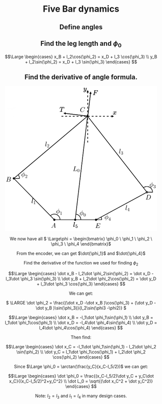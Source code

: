<div align="center">

# Five Bar dynamics 
## Define angles 


## Find the leg length and $\phi_0$

```math
\Large
\begin{cases} 
x_B + l_2\cos(\phi_2) = x_D + l_3 \cos(\phi_3) \\
y_B + l_2\sin(\phi_2) = x_D + l_3 \sin(\phi_3)
\end{cases} 
```


## Find the derivative of angle formula.

<img src="./Images/fivebar.png" width="500"/>

We now have all $ \Large\phi = \begin{bmatrix} \phi_0 \\ \phi_1 \\ \phi_2 \\ \phi_3 \\ \phi_4 \end{bmatrix}$

From the encoder, we can get $\dot{\phi_1}$ and $\dot{\phi_4}$

Find the derivative of the function we used for finding $\phi_2$

```math
\Large
\begin{cases} 
\dot x_B - l_2\dot \phi_2\sin(\phi_2) = \dot x_D - l_3\dot \phi_3 \sin(\phi_3) \\
\dot y_B + l_2\dot \phi_2\cos(\phi_2) = \dot y_D + l_3\dot \phi_3 \cos(\phi_3)
\end{cases} 
```

We can get:

$
\LARGE
\dot \phi_2 = \frac{(\dot x_D -\dot x_B )\cos(\phi_3) + (\dot y_D -\dot y_B )\sin(\phi_3)}{l_2\sin(\phi3 -\phi2)}
$


```math
\Large
\begin{cases} 
\dot x_B = -l_1\dot \phi_1\sin(\phi_1) \\
\dot y_B = l_1\dot \phi_1\cos(\phi_1) \\
\dot x_D = -l_4\dot \phi_4\sin(\phi_4) \\
\dot y_D = l_4\dot \phi_4\cos(\phi_4) \end{cases} 
```



Then find: 

```math
\Large
\begin{cases} 
\dot x_C = -l_1\dot \phi_1\sin(\phi_1) - l_2\dot \phi_2 \sin(\phi_2) \\
\dot y_C = l_1\dot \phi_1\cos(\phi_1) + l_2\dot \phi_2 \cos(\phi_2)
\end{cases} 
```






Since $\Large \phi_0 = \arctan(\frac{y_C}{x_C-l_5/2})$ we can get: 

```math
\Large
\begin{cases}
\dot \phi_0 = \frac{(x_C-l_5/2)\dot y_C + y_C\dot x_C}{(x_C-l_5/2)^2+y_C^2} \\
\dot L_0 = \sqrt{(\dot x_C^2 + \dot y_C^2)}
\end{cases} 
```



Note:  $l_2 = l_3$ and $l_1 = l_4$ in many design cases. 

